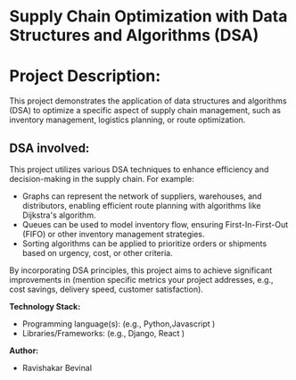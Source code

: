 # Supply Chain Optimization with Data Structures and Algorithms (DSA)

# Project Description:
This project demonstrates the application of data structures and algorithms (DSA) to optimize a specific aspect of supply chain management, such as inventory management, logistics planning, or route optimization. 


## DSA involved:
This project utilizes various DSA techniques to enhance efficiency and decision-making in the supply chain. For example:

  * Graphs can represent the network of suppliers, warehouses, and distributors, enabling efficient route planning with algorithms like Dijkstra's algorithm.
  * Queues can be used to model inventory flow, ensuring First-In-First-Out (FIFO) or other inventory management strategies.
  * Sorting algorithms can be applied to prioritize orders or shipments based on urgency, cost, or other criteria.

By incorporating DSA principles, this project aims to achieve significant improvements in (mention specific metrics your project addresses, e.g., cost savings, delivery speed, customer satisfaction).


**Technology Stack:**

* Programming language(s): (e.g., Python,Javascript )
* Libraries/Frameworks: (e.g., Django, React )


**Author:**

* Ravishakar Bevinal 

